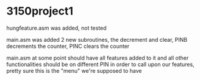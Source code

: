 # 3150project1

hungfeature.asm was added, not tested

main.asm was added 2 new subroutines, the decrement and clear, PINB decrements the counter, PINC clears the counter

main.asm at some point should have all features added to it and all other functionalities should be on different PIN in order to call upon our features, pretty sure this is the "menu" we're supposed to have